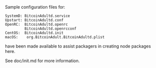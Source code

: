 Sample configuration files for:
```
SystemD: BitcoinAdultd.service
Upstart: BitcoinAdultd.conf
OpenRC:  BitcoinAdultd.openrc
         BitcoinAdultd.openrcconf
CentOS:  BitcoinAdultd.init
macOS:    org.BitcoinAdult.BitcoinAdultd.plist
```
have been made available to assist packagers in creating node packages here.

See doc/init.md for more information.
